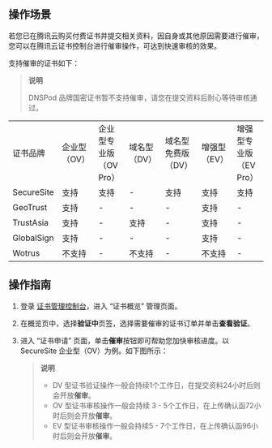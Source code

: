 ## 操作场景

若您已在腾讯云购买付费证书并提交相关资料，因自身或其他原因需要进行催审，您可以在腾讯云证书控制台进行催审操作，可达到快速审核的效果。

支持催审的证书如下：

> **说明**
> 
>  DNSPod 品牌国密证书暂不支持催审，请您在提交资料后耐心等待审核通过。
> 

<table>
<tr>
<td rowspan="1" colSpan="1" >证书品牌</td>
<td rowspan="1" colSpan="1" >企业型（OV） </td>
<td rowspan="1" colSpan="1" >企业型专业版（OV Pro） </td>
<td rowspan="1" colSpan="1" >域名型（DV）</td>
<td rowspan="1" colSpan="1" >域名型免费版（DV）</td>
<td rowspan="1" colSpan="1" >增强型（EV）</td>
<td rowspan="1" colSpan="1" >增强型专业版（EV Pro）</td>
</tr>
<tr>
<td rowspan="1" colSpan="1" >SecureSite</td>
<td rowspan="1" colSpan="1" >支持</td>
<td rowspan="1" colSpan="1" >支持</td>
<td rowspan="1" colSpan="1" >-</td>
<td rowspan="1" colSpan="1" >支持</td>
<td rowspan="1" colSpan="1" >支持</td>
<td rowspan="1" colSpan="1" >支持</td>
</tr>
<tr>
<td rowspan="1" colSpan="1" >GeoTrust</td>
<td rowspan="1" colSpan="1" >支持</td>
<td rowspan="1" colSpan="1" >-</td>
<td rowspan="1" colSpan="1" >-</td>
<td rowspan="1" colSpan="1" >-</td>
<td rowspan="1" colSpan="1" >支持</td>
<td rowspan="1" colSpan="1" >-</td>
</tr>
<tr>
<td rowspan="1" colSpan="1" >TrustAsia</td>
<td rowspan="1" colSpan="1" >支持</td>
<td rowspan="1" colSpan="1" >-</td>
<td rowspan="1" colSpan="1" >支持</td>
<td rowspan="1" colSpan="1" >-</td>
<td rowspan="1" colSpan="1" >支持</td>
<td rowspan="1" colSpan="1" >-</td>
</tr>
<tr>
<td rowspan="1" colSpan="1" >GlobalSign</td>
<td rowspan="1" colSpan="1" >支持</td>
<td rowspan="1" colSpan="1" >-</td>
<td rowspan="1" colSpan="1" >-</td>
<td rowspan="1" colSpan="1" >-</td>
<td rowspan="1" colSpan="1" >支持</td>
<td rowspan="1" colSpan="1" >-</td>
</tr>
<tr>
<td rowspan="1" colSpan="1" >Wotrus</td>
<td rowspan="1" colSpan="1" >不支持</td>
<td rowspan="1" colSpan="1" >-</td>
<td rowspan="1" colSpan="1" >不支持</td>
<td rowspan="1" colSpan="1" >-</td>
<td rowspan="1" colSpan="1" >不支持</td>
<td rowspan="1" colSpan="1" >-</td>
</tr>
</table>




## 操作指南
1. 登录 [证书管理控制台](https://console.cloud.tencent.com/certoverview)，进入 “证书概览” 管理页面。

2. 在概览页中，选择**验证中**页签，选择需要催审的证书订单并单击**查看验证**。

3. 进入 “证书申请” 页面，单击**催审**按钮即可帮助您加快审核进度。以 SecureSite 企业型（OV）为例。如下图所示：
   

   > **说明**
   > 
   >   - DV 型证书验证操作一般会持续1个工作日，在提交资料24小时后则会开放**催审**。
   >   - OV 型证书审核操作一般会持续 3 - 5个工作日，在上传确认函72小时后则会开放**催审**。
   >   - EV 型证书审核操作一般会持续5 - 7个工作日，在上传确认函96小时后则会开放**催审**。


